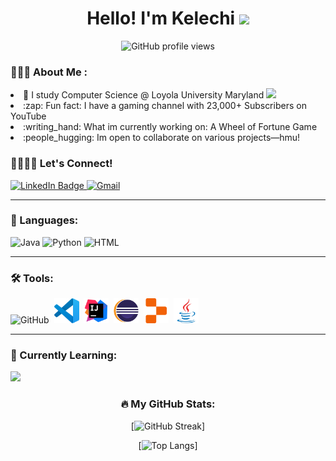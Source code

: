 <h1 align="center">
  Hello! I'm Kelechi
  <img src="https://media.giphy.com/media/hvRJCLFzcasrR4ia7z/giphy.gif" width="30px"/>
</h1>

<div align="center">
    <img src="https://komarev.com/ghpvc/?username=kelechi055&style=flat-square&color=blue" alt="GitHub profile views">
</div>

### 👨🏾‍💻 About Me :

<div>
  <li>
    🔭 I study Computer Science @ Loyola University Maryland <img src="https://media.giphy.com/media/WUlplcMpOCEmTGBtBW/giphy.gif" width="30"><br> 
  </li>
  <li>
    :zap: Fun fact: I have a gaming channel with 23,000+ Subscribers on YouTube
  </li>
  <li>
    :writing_hand: What im currently working on: A Wheel of Fortune Game
  <li>
    :people_hugging: Im open to collaborate on various projects—hmu!
  </li>

### 🫱🏾‍🫲🏾 Let's Connect!
</div>
<a href="https://www.linkedin.com/in/kelechi-opurum/" target="_blank" title="LinkedIn">
  <img src="https://img.shields.io/badge/LinkedIn-blue?style=for-the-badge&logo=linkedin&logoColor=white" alt="LinkedIn Badge"/>
</a>
<a href = "mailto:kelechiopurum2005@gmail.com" target="_blank" title="Gmail">
  <img src="https://camo.githubusercontent.com/8fd233c5bef057659c3b9514d1d590d8c5984a807effcdf64ec72091d43ef99e/68747470733a2f2f696d672e736869656c64732e696f2f62616467652f2d476d61696c2d4431343833363f7374796c653d666f722d7468652d6261646765266c6f676f3d476d61696c266c6f676f436f6c6f723d7768697465" alt = "Gmail"/>
</a>
</div>

---


### 🧠 Languages:
<div>
  <img src="https://camo.githubusercontent.com/b0648ef7a9b6980ea27c1caaeb06d5c8503dbb4f9b4d9d7ca1df60a5edc14340/68747470733a2f2f696d672e736869656c64732e696f2f62616467652f6a6176612d2532334544384230302e7376673f7374796c653d666f722d7468652d6261646765266c6f676f3d6f70656e6a646b266c6f676f436f6c6f723d7768697465" title="Java"/>
  <img src="https://camo.githubusercontent.com/0562f16a4ae7e35dae6087bf8b7805fb7e664a9e7e20ae6d163d94e56b94f32d/68747470733a2f2f696d672e736869656c64732e696f2f62616467652f707974686f6e2d3336373041303f7374796c653d666f722d7468652d6261646765266c6f676f3d707974686f6e266c6f676f436f6c6f723d666664643534" title = "Python"/>
  <img src="https://camo.githubusercontent.com/5e7e215d9ff3a7c2e96d09232c11b2205565c841d1129dd2185ebd967284121f/68747470733a2f2f696d672e736869656c64732e696f2f62616467652f68746d6c352d2532334533344632362e7376673f7374796c653d666f722d7468652d6261646765266c6f676f3d68746d6c35266c6f676f436f6c6f723d7768697465" title="HTML"/>
  <img 
</div>

---

### :hammer_and_wrench: Tools:

<div>
  <img src="https://camo.githubusercontent.com/18cfdc02648d5adceb0e43e3ebb80742421d56122e2a76a1cc3f7ab7eafd6780/68747470733a2f2f6769746875622e6769746875626173736574732e636f6d2f6173736574732f4769744875622d4d61726b2d6561323937316365653739392e706e67" title="GitHub" alt="GitHub" width="40" height="40"/>&nbsp;
  <img src="https://raw.githubusercontent.com/devicons/devicon/6910f0503efdd315c8f9b858234310c06e04d9c0/icons/vscode/vscode-original.svg"  title="VS Code" alt="VS Code" width="40" height="40"/>&nbsp;
  <img src="https://raw.githubusercontent.com/devicons/devicon/6910f0503efdd315c8f9b858234310c06e04d9c0/icons/intellij/intellij-original.svg" title="IntelliJ IDEA" width="40" height="40"/>&nbsp;
  <img src="https://raw.githubusercontent.com/devicons/devicon/6910f0503efdd315c8f9b858234310c06e04d9c0/icons/eclipse/eclipse-original.svg" title="Eclipse" alt="Eclipse" width="40" height="40"/>&nbsp;
  <img src="https://raw.githubusercontent.com/devicons/devicon/6910f0503efdd315c8f9b858234310c06e04d9c0/icons/replit/replit-original.svg" title="Replit" alt="Replit" width="40" height="40"/>&nbsp;
  <img src="https://raw.githubusercontent.com/devicons/devicon/6910f0503efdd315c8f9b858234310c06e04d9c0/icons/java/java-original.svg" title= "Java" alt="Java" width="40" height="40"/>&nbsp;
</div>

---

### :brain: Currently Learning:
<div>
  <img src="https://camo.githubusercontent.com/53ec2e58e03ba275d9b3a386abd96a243cf744a1a7121bdf8262fc8ae6ebc335/68747470733a2f2f696d672e736869656c64732e696f2f62616467652f6a6176617363726970742d2532333332333333302e7376673f7374796c653d666f722d7468652d6261646765266c6f676f3d6a617661736372697074266c6f676f436f6c6f723d253233463744463145"/>

  
</div>


<div align="center">

### :fire: My GitHub Stats:

[![GitHub Streak](http://github-readme-streak-stats.herokuapp.com?user=kelechi055&theme=dark&background=000000)]

[![Top Langs](https://github-readme-stats.vercel.app/api/top-langs/?username=kelechi055&layout=compact&bg_color=000000)]

</div>
